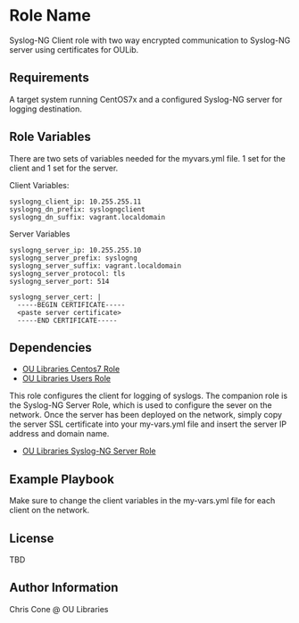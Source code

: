 Role Name
=========

Syslog-NG Client role with two way encrypted communication to Syslog-NG server using certificates for OULib.

Requirements
------------

A target system running CentOS7x and a configured Syslog-NG server for logging destination.

Role Variables
--------------

There are two sets of variables needed for the myvars.yml file. 1 set for the client and 1 set for the server.

Client Variables:

	syslogng_client_ip: 10.255.255.11
	syslogng_dn_prefix: syslogngclient
	syslogng_dn_suffix: vagrant.localdomain

Server Variables

	syslogng_server_ip: 10.255.255.10
	syslogng_server_prefix: syslogng
	syslogng_server_suffix: vagrant.localdomain
	syslogng_server_protocol: tls
	syslogng_server_port: 514

	syslogng_server_cert: |
	  -----BEGIN CERTIFICATE-----
	  <paste server certificate>
	  -----END CERTIFICATE-----

Dependencies
------------

* [OU Libraries Centos7 Role](https://github.com/OULibraries/ansible-role-centos7)
* [OU Libraries Users Role](https://github.com/OULibraries/ansible-role-users)

This role configures the client for logging of syslogs. The companion role is the Syslog-NG Server Role, which is used to configure the sever on the network. Once the server has been deployed on the network, simply copy the server SSL certificate into your my-vars.yml file and insert the server IP address and domain name.

* [OU Libraries Syslog-NG Server Role](https://github.com/OULibraries/ansible-role-syslogng)


Example Playbook
----------------

Make sure to change the client variables in the my-vars.yml file for each client on the network.

License
-------

TBD

Author Information
------------------

Chris Cone @ OU Libraries

